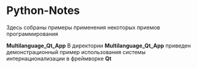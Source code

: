 # Python-Notes
Здесь собраны примеры применения некоторых приемов программирования

**Multilanguage_Qt_App**
В директории **Multilanguage_Qt_App** приведен демонстрационный пример использования системы интернационализации в фреймворке **Qt**
